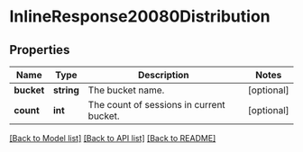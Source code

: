 # InlineResponse20080Distribution

## Properties
Name | Type | Description | Notes
------------ | ------------- | ------------- | -------------
**bucket** | **string** | The bucket name. | [optional] 
**count** | **int** | The count of sessions in current bucket. | [optional] 

[[Back to Model list]](../README.md#documentation-for-models) [[Back to API list]](../README.md#documentation-for-api-endpoints) [[Back to README]](../README.md)


